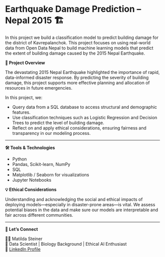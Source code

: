 # Earthquake Damage Prediction – Nepal 2015 🏗️

In this project we build a classification model to predict building damage for the district of Kavrepalanchok.
This project focuses on using real-world data from Open Data Nepal to build machine learning models that predict the extent of building damage caused by the 2015 Nepal Earthquake.

**📘 Project Overview**

The devastating 2015 Nepal Earthquake highlighted the importance of rapid, data-informed disaster response. By predicting the severity of building damage, this project supports more effective planning and allocation of resources in future emergencies.

In this project, we:

- Query data from a SQL database to access structural and demographic features.
- Use classification techniques such as Logistic Regression and Decision Trees to predict the level of building damage.
- Reflect on and apply ethical considerations, ensuring fairness and transparency in our modeling process.

---

**🛠️ Tools & Technologies**

- Python
- Pandas, Scikit-learn, NumPy
- SQL
- Matplotlib / Seaborn for visualizations
- Jupyter Notebooks

**💡 Ethical Considerations**

Understanding and acknowledging the social and ethical impacts of deploying models—especially in disaster-prone areas—is vital. We assess potential biases in the data and make sure our models are interpretable and fair across different communities.

---


**🔗 Let’s Connect**

👩‍💻 Matilda Steiner  
📍 Data Scientist | Biology Background | Ethical AI Enthusiast  
🔗 [LinkedIn Profile](https://www.linkedin.com/in/matilda-steiner-866388227)
